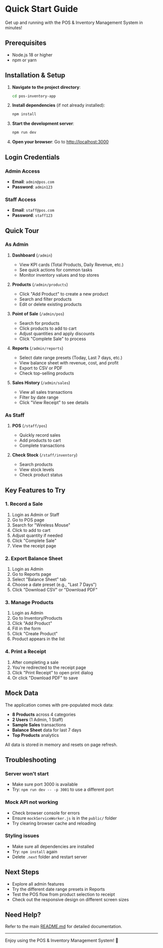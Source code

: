 # Quick Start Guide

Get up and running with the POS & Inventory Management System in minutes!

## Prerequisites

- Node.js 18 or higher
- npm or yarn

## Installation & Setup

1. **Navigate to the project directory**:
   ```bash
   cd pos-inventory-app
   ```

2. **Install dependencies** (if not already installed):
   ```bash
   npm install
   ```

3. **Start the development server**:
   ```bash
   npm run dev
   ```

4. **Open your browser**:
   Go to [http://localhost:3000](http://localhost:3000)

## Login Credentials

### Admin Access
- **Email**: `admin@pos.com`
- **Password**: `admin123`

### Staff Access
- **Email**: `staff@pos.com`
- **Password**: `staff123`

## Quick Tour

### As Admin

1. **Dashboard** (`/admin`)
   - View KPI cards (Total Products, Daily Revenue, etc.)
   - See quick actions for common tasks
   - Monitor inventory values and top stores

2. **Products** (`/admin/products`)
   - Click "Add Product" to create a new product
   - Search and filter products
   - Edit or delete existing products

3. **Point of Sale** (`/admin/pos`)
   - Search for products
   - Click products to add to cart
   - Adjust quantities and apply discounts
   - Click "Complete Sale" to process

4. **Reports** (`/admin/reports`)
   - Select date range presets (Today, Last 7 days, etc.)
   - View balance sheet with revenue, cost, and profit
   - Export to CSV or PDF
   - Check top-selling products

5. **Sales History** (`/admin/sales`)
   - View all sales transactions
   - Filter by date range
   - Click "View Receipt" to see details

### As Staff

1. **POS** (`/staff/pos`)
   - Quickly record sales
   - Add products to cart
   - Complete transactions

2. **Check Stock** (`/staff/inventory`)
   - Search products
   - View stock levels
   - Check product status

## Key Features to Try

### 1. Record a Sale
1. Login as Admin or Staff
2. Go to POS page
3. Search for "Wireless Mouse"
4. Click to add to cart
5. Adjust quantity if needed
6. Click "Complete Sale"
7. View the receipt page

### 2. Export Balance Sheet
1. Login as Admin
2. Go to Reports page
3. Select "Balance Sheet" tab
4. Choose a date preset (e.g., "Last 7 Days")
5. Click "Download CSV" or "Download PDF"

### 3. Manage Products
1. Login as Admin
2. Go to Inventory/Products
3. Click "Add Product"
4. Fill in the form
5. Click "Create Product"
6. Product appears in the list

### 4. Print a Receipt
1. After completing a sale
2. You're redirected to the receipt page
3. Click "Print Receipt" to open print dialog
4. Or click "Download PDF" to save

## Mock Data

The application comes with pre-populated mock data:

- **8 Products** across 4 categories
- **2 Users** (1 Admin, 1 Staff)
- **Sample Sales** transactions
- **Balance Sheet** data for last 7 days
- **Top Products** analytics

All data is stored in memory and resets on page refresh.

## Troubleshooting

### Server won't start
- Make sure port 3000 is available
- Try: `npm run dev -- -p 3001` to use a different port

### Mock API not working
- Check browser console for errors
- Ensure `mockServiceWorker.js` is in the `public/` folder
- Try clearing browser cache and reloading

### Styling issues
- Make sure all dependencies are installed
- Try: `npm install` again
- Delete `.next` folder and restart server

## Next Steps

- Explore all admin features
- Try the different date range presets in Reports
- Test the POS flow from product selection to receipt
- Check out the responsive design on different screen sizes

## Need Help?

Refer to the main [README.md](./README.md) for detailed documentation.

---

Enjoy using the POS & Inventory Management System! 🎉